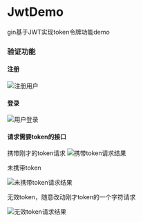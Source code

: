 # JwtDemo
gin基于JWT实现token令牌功能demo


### 验证功能
####  注册
![注册用户](http://img.newtrekwang.me/201818181648-Y.png)

#### 登录
![用户登录](http://img.newtrekwang.me/201818181649-1.png)

#### 请求需要token的接口
携带刚才的token请求
![携带token请求结果](http://img.newtrekwang.me/201818181651-P.png)

未携带token

![未携带token请求结果](http://img.newtrekwang.me/201818181652-y.png)

无效token，随意改动刚才token的一个字符请求

![无效token请求结果](http://img.newtrekwang.me/201818181653-N.png)
